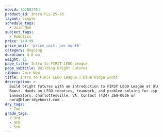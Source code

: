 ```yaml
---
ecwid: 767683704
product_id: Intro-FLL-25-26
layout: single
schedule_tags:
  - Join Now
subject_tags:
  - Robotics
price: 149.99
price_unit: 'price_unit: per month'
category: Ongoing
duration: 4-6 mo
weight: 11
page_title: Intro to FIRST LEGO League
page_subtitle: Building Bright Futures
ribbon: Join Now
title: Intro to FIRST LEGO League | Blue Ridge Boost
description: >-
  Build bright futures with an introduction to FIRST LEGO League at Blue Ridge
  Boost. Hands-on LEGO robotics, teamwork, and problem-solving for aspiring
  innovators. Charlottesville, VA. Contact (434) 260-0636 or
  nora@blueridgeboost.com .
day_tags:
  - Tue
grade_tags:
  - 3rd
  - 4th
  - 5th
---
```


